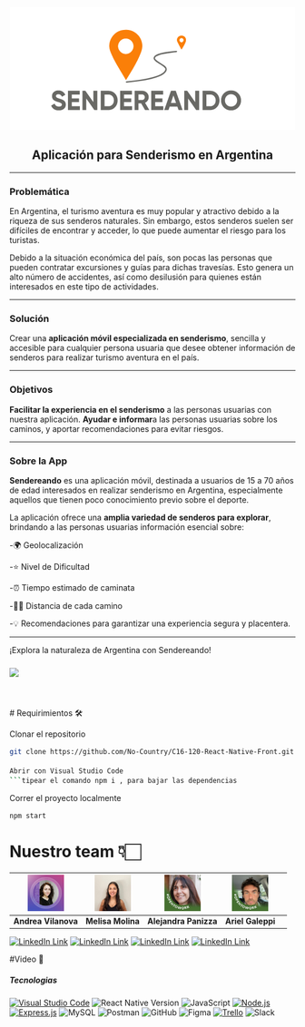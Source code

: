 
  <p align="center"> 
    <img src ="https://github.com/No-Country/C16-120-React-Native-Front/blob/main/assets/Logo.png">
      </p>
  <h2 align="center"> Aplicación para Senderismo en Argentina </h2>



---

<h3> Problemática </h3>

En Argentina, el turismo aventura es muy popular y atractivo debido a la riqueza de sus senderos naturales. Sin embargo, estos senderos suelen ser difíciles de encontrar y acceder, lo que puede aumentar el riesgo para los turistas.

Debido a la situación económica del país, son pocas las personas que pueden contratar excursiones y guías para dichas travesías. Esto genera un alto número de accidentes, así como desilusión para quienes están interesados en este tipo de actividades.

---

<h3> Solución  </h3>

Crear una **aplicación móvil especializada en senderismo**, sencilla y accesible para cualquier persona usuaria que desee obtener información de senderos para realizar turismo aventura en el país.

---

<h3> Objetivos  </h3>

**Facilitar la experiencia en el senderismo** a las personas usuarias con nuestra aplicación.
**Ayudar e informar**a las personas usuarias sobre los caminos, y aportar recomendaciones para evitar riesgos.

---

<h3> Sobre la App </h3>

**Sendereando** es una aplicación móvil, destinada a usuarios de 15 a 70 años de edad interesados en realizar senderismo en Argentina, especialmente aquellos que tienen poco conocimiento previo sobre el deporte.

La aplicación ofrece una **amplia variedad de senderos para explorar**, brindando a las personas usuarias información esencial sobre:

-🌍 Geolocalización

-⭐️ Nivel de Dificultad

-⏰ Tiempo estimado de caminata

-🚶‍♂️ Distancia de cada camino

-💡 Recomendaciones para garantizar una experiencia segura y placentera.

---

¡Explora la naturaleza de Argentina con Sendereando!

  <h3 align="left">
   <img src="https://img.shields.io/badge/STATUS-EN%20DESAROLLO-green"></h3>
    


<br>
<br>
# Requirimientos 🛠️


Clonar el repositorio
```sh
git clone https://github.com/No-Country/C16-120-React-Native-Front.git

Abrir con Visual Studio Code
```tipear el comando npm i , para bajar las dependencias
```
Correr el proyecto localmente
```
npm start
```






# Nuestro team 👇🏻

| <img src="https://github.com/No-Country/C16-120-React-Native-Front/blob/main/1698318017602.jpeg" width=64>| <img src="https://github.com/No-Country/C16-120-React-Native-Front/blob/main/1706556486292.jpeg" width=64>|  <img src="https://github.com/No-Country/C16-120-React-Native-Front/blob/main/1693237604423.jpeg" width=64>  | <img src="https://github.com/No-Country/C16-120-React-Native-Front/blob/main/1709562899018.jpeg" width=64> | |
:-:|:-:|:-:|:-:|:-:|
| **Andrea Vilanova**  | **Melisa Molina**  | **Alejandra Panizza**  | **Ariel Galeppi**  


 
 [ ![](https://img.shields.io/badge/linkedin%20-%230077B5.svg?&style=for-the-badge&logo=linkedin&logoColor=white 'LinkedIn Link')](http://linkedin.com/in/andrea-vilanova-graphic-designer-12963228a) 
 [ ![](https://img.shields.io/badge/linkedin%20-%230077B5.svg?&style=for-the-badge&logo=linkedin&logoColor=white 'LinkedIn Link')](http://linkedin.com/in/melisa-molina-559593145) 
 [ ![](https://img.shields.io/badge/linkedin%20-%230077B5.svg?&style=for-the-badge&logo=linkedin&logoColor=white 'LinkedIn Link')](http://linkedin.com/in/alejandra-carla-panizza) 
 [ ![](https://img.shields.io/badge/linkedin%20-%230077B5.svg?&style=for-the-badge&logo=linkedin&logoColor=white 'LinkedIn Link')](http://linkedin.com/in/ariel-galeppi-8371701ab) 


#Video 🎥





<h5> Tecnologias  </h5>

[![Visual Studio Code](https://img.shields.io/badge/Visual_Studio_Code-Editor-orange?logo=visual-studio-code&style=flat-square)](https://code.visualstudio.com/)
![React Native Version](https://img.shields.io/badge/React_Native-v0.64.2-blue?logo=react&style=flat-square)
![JavaScript](https://img.shields.io/badge/JavaScript-ES6-yellow?logo=javascript&style=flat-square)
[![Node.js](https://img.shields.io/badge/Node.js-v14.18.1-green?logo=node.js&style=flat-square)](https://nodejs.org/)
[![Express.js](https://img.shields.io/badge/Express.js-v4.17.1-blue?logo=node.js&style=flat-square)](https://expressjs.com/)
![MySQL](https://img.shields.io/badge/MySQL-8.0-blue?logo=mysql&style=flat-square)
![Postman](https://img.shields.io/badge/Postman-Perfil-orange?logo=postman&style=flat-square)
![GitHub](https://img.shields.io/badge/GitHub-lightgrey?logo=github&style=flat-square)
![Figma](https://img.shields.io/badge/Figma-Design-orange?logo=figma&style=flat-square)
[![Trello](https://img.shields.io/badge/Trello-Docs-blue?logo=trello&style=flat-square)](https://help.trello.com/)
![Slack](https://img.shields.io/badge/Slack-purple?logo=slack&style=flat-square)






